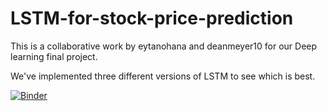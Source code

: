 # LSTM-for-stock-price-prediction

This is a collaborative work by eytanohana and deanmeyer10 for our Deep learning final project.

We've implemented three different versions of LSTM to see which is best.

[![Binder](https://mybinder.org/badge_logo.svg)](https://mybinder.org/v2/gh/eytanohana/LSTM-for-stock-price-prediction/HEAD)